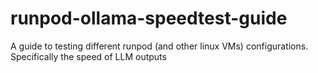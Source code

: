 # runpod-ollama-speedtest-guide
A guide to testing different runpod (and other linux VMs) configurations. Specifically the speed of LLM outputs
